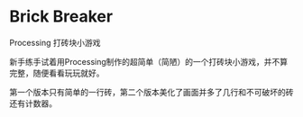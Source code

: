 # Brick Breaker

Processing 打砖块小游戏

新手练手试着用Processing制作的超简单（简陋）的一个打砖块小游戏，并不算完整，随便看看玩玩就好。

第一个版本只有简单的一行砖，第二个版本美化了画面并多了几行和不可破坏的砖还有计数器。
